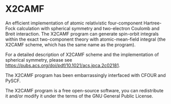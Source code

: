 # X2CAMF
An efficient implementation of atomic relativistic four-component Hartree-Fock calculation
with spherical symmetry and two-electron Coulomb and Breit interaction. The X2CAMF program 
can generate spin-orbit integrals within the exact two-component theory with atomic-mean-field 
integral (the X2CAMF scheme, which has the same name as the program).

For a detailed description of X2CAMF scheme and the implementation of spherical symmetry, 
please see https://pubs.acs.org/doi/pdf/10.1021/acs.jpca.2c02181.

The X2CAMF program has been embarrassingly interfaced with CFOUR and PySCF.
 
The X2CAMF program is a free open-source software, you can redistribute it and/or modify it under
the terms of the GNU General Public License.
